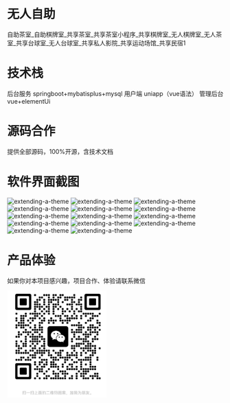 # 无人自助

自助茶室_自助棋牌室_共享茶室_共享茶室小程序_共享棋牌室_无人棋牌室_无人茶室_共享台球室_无人台球室_共享私人影院_共享运动场馆_共享民宿1

# 技术栈

后台服务 springboot+mybatisplus+mysql
用户端 uniapp（vue语法）
管理后台 vue+elementUi

# 源码合作

提供全部源码，100%开源，含技术文档

# 软件界面截图

![extending-a-theme](/01.png)
![extending-a-theme](/02.png)
![extending-a-theme](/03.png)
![extending-a-theme](/04.png)
![extending-a-theme](/05.png)
![extending-a-theme](/06.png)
![extending-a-theme](/07.png)
![extending-a-theme](/08.png)
![extending-a-theme](/09.png)
![extending-a-theme](/10.png)
![extending-a-theme](/11.png)
![extending-a-theme](/12.png)
![extending-a-theme](/13.png)
![extending-a-theme](/14.png)

# 产品体验

如果你对本项目感兴趣，项目合作、体验请联系微信

![extending-a-theme](/wx.png)














